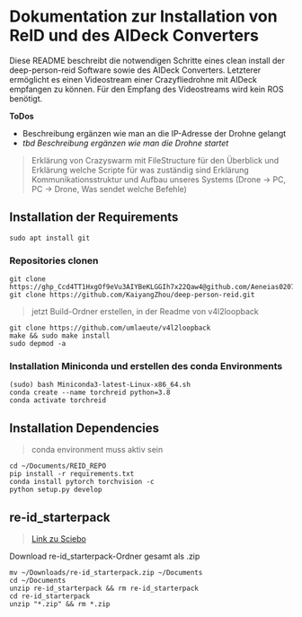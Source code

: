 # __Dokumentation zur Installation von ReID und des AIDeck Converters__

Diese README beschreibt die notwendigen Schritte eines clean install der deep-person-reid Software sowie des AIDeck Converters.
Letzterer ermöglicht es einen Videostream einer Crazyfliedrohne mit AIDeck empfangen zu können. Für den Empfang des Videostreams wird kein ROS benötigt.

__ToDos__  

- Beschreibung ergänzen wie man an die IP-Adresse der Drohne gelangt
- *tbd Beschreibung ergänzen wie man die Drohne startet*
> Erklärung von Crazyswarm mit FileStructure für den Überblick und Erklärung welche Scripte für was zuständig sind
> Erklärung Kommunikationsstruktur und Aufbau unseres Systems (Drone -> PC, PC -> Drone, Was sendet welche Befehle)

## Installation der Requirements
```console
sudo apt install git
```

### Repositories clonen
```console
git clone https://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@github.com/Aeneias0207/ReID.git
git clone https://github.com/KaiyangZhou/deep-person-reid.git
```
> jetzt Build-Ordner erstellen, in der Readme von v4l2loopback
```console
git clone https://github.com/umlaeute/v4l2loopback
make && sudo make install
sudo depmod -a
```

### Installation Miniconda und erstellen des conda Environments
```console
(sudo) bash Miniconda3-latest-Linux-x86_64.sh
conda create --name torchreid python=3.8
conda activate torchreid
```
## Installation Dependencies
> conda environment muss aktiv sein

```console
cd ~/Documents/REID_REPO
pip install -r requirements.txt
conda install pytorch torchvision -c
python setup.py develop
```

## re-id_starterpack
>[Link zu Sciebo](https://tu-dortmund.sciebo.de/f/321038868)

Download re-id_starterpack-Ordner gesamt als .zip

```console
mv ~/Downloads/re-id_starterpack.zip ~/Documents
cd ~/Documents
unzip re-id_starterpack && rm re-id_starterpack
cd re-id_starterpack
unzip "*.zip" && rm *.zip
```
